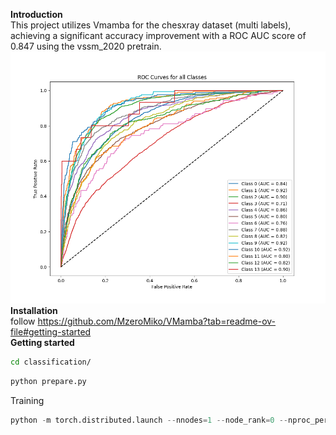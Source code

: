 **Introduction**<br>
This project utilizes Vmamba for the chesxray dataset (multi labels), achieving a significant accuracy improvement with a ROC AUC score of 0.847 using the vssm_2020 pretrain. <br>
![alt text](roc_auc.png)
**Installation** <br>
follow https://github.com/MzeroMiko/VMamba?tab=readme-ov-file#getting-started <br>
**Getting started**
```bash
cd classification/
```
```bash
python prepare.py
```
Training
```python
python -m torch.distributed.launch --nnodes=1 --node_rank=0 --nproc_per_node=1 --master_addr="127.0.0.1" --master_port=29501 main.py  --cfg configs/vssm1/vssm_tiny_224_0220.yaml  --batch-size 32 --data-path data_splits/chestxray --output checkpoint/
```
